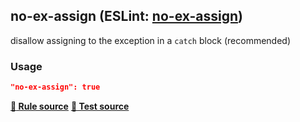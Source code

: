 <!-- Start:AutoDoc:: Modify `src/readme/rules.ts` and run `gulp readme` to update block -->
## no-ex-assign (ESLint: [no-ex-assign](http://eslint.org/docs/rules/no-ex-assign))

disallow assigning to the exception in a `catch` block (recommended)

### Usage

```json
"no-ex-assign": true
```
**[:straight_ruler: Rule source](https://github.com/buzinas/tslint-eslint-rules/blob/master/src/rules/noExAssignRule.ts)**
**[:blue_book: Test source](https://github.com/buzinas/tslint-eslint-rules/blob/master/src/test/rules/noExAssignRuleTests.ts)**

<!-- End:AutoDoc -->
